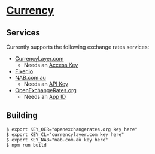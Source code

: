 [Currency][site]
================

## Services

Currently supports the following exchange rates services:

* [CurrencyLayer.com](https://currencylayer.com/)
    - Needs an [Access Key](https://currencylayer.com/product)
* [Fixer.io](http://fixer.io/)
* [NAB.com.au](https://developer.nab.com.au/)
    - Needs an [API Key](https://developer.nab.com.au/register)
* [OpenExchangeRates.org](https://openexchangerates.org/)
    - Needs an [App ID](https://openexchangerates.org/signup)

## Building

```
$ export KEY_OER="openexchangerates.org key here"
$ export KEY_CL="currencylayer.com key here"
$ export KEY_NAB="nab.com.au key here"
$ npm run build
```

[site]: https://skeoh.com/currency/
